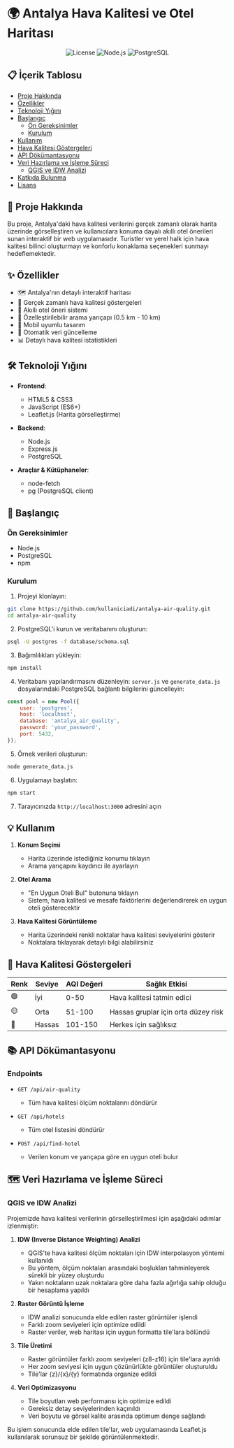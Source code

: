 # 🌍 Antalya Hava Kalitesi ve Otel Haritası

<div align="center">

![License](https://img.shields.io/badge/license-MIT-blue.svg)
![Node.js](https://img.shields.io/badge/Node.js-v14+-green.svg)
![PostgreSQL](https://img.shields.io/badge/PostgreSQL-v13+-blue.svg)

</div>

## 📋 İçerik Tablosu
- [Proje Hakkında](#-proje-hakkında)
- [Özellikler](#-özellikler)
- [Teknoloji Yığını](#-teknoloji-yığını)
- [Başlangıç](#-başlangıç)
  - [Ön Gereksinimler](#ön-gereksinimler)
  - [Kurulum](#kurulum)
- [Kullanım](#-kullanım)
- [Hava Kalitesi Göstergeleri](#-hava-kalitesi-göstergeleri)
- [API Dökümantasyonu](#-api-dökümantasyonu)
- [Veri Hazırlama ve İşleme Süreci](#-veri-hazırlama-ve-işleme-süreci)
  - [QGIS ve IDW Analizi](#qgis-ve-idw-analizi)
- [Katkıda Bulunma](#-katkıda-bulunma)
- [Lisans](#-lisans)

## 🎯 Proje Hakkında

Bu proje, Antalya'daki hava kalitesi verilerini gerçek zamanlı olarak harita üzerinde görselleştiren ve kullanıcılara konuma dayalı akıllı otel önerileri sunan interaktif bir web uygulamasıdır. Turistler ve yerel halk için hava kalitesi bilinci oluşturmayı ve konforlu konaklama seçenekleri sunmayı hedeflemektedir.

## ✨ Özellikler

- 🗺️ Antalya'nın detaylı interaktif haritası
- 📍 Gerçek zamanlı hava kalitesi göstergeleri
- 🏨 Akıllı otel öneri sistemi
- 📏 Özelleştirilebilir arama yarıçapı (0.5 km - 10 km)
- 📱 Mobil uyumlu tasarım
- 🔄 Otomatik veri güncelleme
- 📊 Detaylı hava kalitesi istatistikleri

## 🛠 Teknoloji Yığını

- **Frontend**:
  - HTML5 & CSS3
  - JavaScript (ES6+)
  - Leaflet.js (Harita görselleştirme)
  
- **Backend**:
  - Node.js
  - Express.js
  - PostgreSQL
  
- **Araçlar & Kütüphaneler**:
  - node-fetch
  - pg (PostgreSQL client)

## 🚀 Başlangıç

### Ön Gereksinimler

- Node.js 
- PostgreSQL 
- npm 

### Kurulum

1. Projeyi klonlayın:
```bash
git clone https://github.com/kullaniciadi/antalya-air-quality.git
cd antalya-air-quality
```

2. PostgreSQL'i kurun ve veritabanını oluşturun:
```bash
psql -U postgres -f database/schema.sql
```

3. Bağımlılıkları yükleyin:
```bash
npm install
```

4. Veritabanı yapılandırmasını düzenleyin:
   `server.js` ve `generate_data.js` dosyalarındaki PostgreSQL bağlantı bilgilerini güncelleyin:
```javascript
const pool = new Pool({
    user: 'postgres',
    host: 'localhost',
    database: 'antalya_air_quality',
    password: 'your_password',
    port: 5432,
});
```

5. Örnek verileri oluşturun:
```bash
node generate_data.js
```

6. Uygulamayı başlatın:
```bash
npm start
```

7. Tarayıcınızda `http://localhost:3000` adresini açın

## 💡 Kullanım

1. **Konum Seçimi**
   - Harita üzerinde istediğiniz konumu tıklayın
   - Arama yarıçapını kaydırıcı ile ayarlayın

2. **Otel Arama**
   - "En Uygun Oteli Bul" butonuna tıklayın
   - Sistem, hava kalitesi ve mesafe faktörlerini değerlendirerek en uygun oteli gösterecektir

3. **Hava Kalitesi Görüntüleme**
   - Harita üzerindeki renkli noktalar hava kalitesi seviyelerini gösterir
   - Noktalara tıklayarak detaylı bilgi alabilirsiniz

## 🌈 Hava Kalitesi Göstergeleri

| Renk | Seviye | AQI Değeri | Sağlık Etkisi |
|------|---------|------------|----------------|
| 🟢 | İyi | 0-50 | Hava kalitesi tatmin edici |
| 🟡 | Orta | 51-100 | Hassas gruplar için orta düzey risk |
| 🔴 | Hassas | 101-150 |  Herkes için sağlıksız |

## 📚 API Dökümantasyonu

### Endpoints

- `GET /api/air-quality`
  - Tüm hava kalitesi ölçüm noktalarını döndürür
  
- `GET /api/hotels`
  - Tüm otel listesini döndürür
  
- `POST /api/find-hotel`
  - Verilen konum ve yarıçapa göre en uygun oteli bulur

## 🗺️ Veri Hazırlama ve İşleme Süreci

### QGIS ve IDW Analizi

Projemizde hava kalitesi verilerinin görselleştirilmesi için aşağıdaki adımlar izlenmiştir:

1. **IDW (Inverse Distance Weighting) Analizi**
   - QGIS'te hava kalitesi ölçüm noktaları için IDW interpolasyon yöntemi kullanıldı
   - Bu yöntem, ölçüm noktaları arasındaki boşlukları tahminleyerek sürekli bir yüzey oluşturdu
   - Yakın noktaların uzak noktalara göre daha fazla ağırlığa sahip olduğu bir hesaplama yapıldı

2. **Raster Görüntü İşleme**
   - IDW analizi sonucunda elde edilen raster görüntüler işlendi
   - Farklı zoom seviyeleri için optimize edildi
   - Raster veriler, web haritası için uygun formatta tile'lara bölündü

3. **Tile Üretimi**
   - Raster görüntüler farklı zoom seviyeleri (z8-z16) için tile'lara ayrıldı
   - Her zoom seviyesi için uygun çözünürlükte görüntüler oluşturuldu
   - Tile'lar {z}/{x}/{y} formatında organize edildi

4. **Veri Optimizasyonu**
   - Tile boyutları web performansı için optimize edildi
   - Gereksiz detay seviyelerinden kaçınıldı
   - Veri boyutu ve görsel kalite arasında optimum denge sağlandı

Bu işlem sonucunda elde edilen tile'lar, web uygulamasında Leaflet.js kullanılarak sorunsuz bir şekilde görüntülenmektedir.